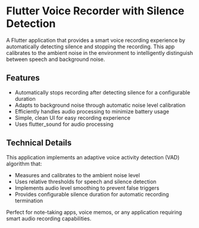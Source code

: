 # Flutter Voice Recorder with Silence Detection

A Flutter application that provides a smart voice recording experience by automatically detecting silence and stopping the recording. This app calibrates to the ambient noise in the environment to intelligently distinguish between speech and background noise.

## Features

- Automatically stops recording after detecting silence for a configurable duration
- Adapts to background noise through automatic noise level calibration
- Efficiently handles audio processing to minimize battery usage
- Simple, clean UI for easy recording experience
- Uses flutter_sound for audio processing

## Technical Details

This application implements an adaptive voice activity detection (VAD) algorithm that:
- Measures and calibrates to the ambient noise level
- Uses relative thresholds for speech and silence detection
- Implements audio level smoothing to prevent false triggers
- Provides configurable silence duration for automatic recording termination

Perfect for note-taking apps, voice memos, or any application requiring smart audio recording capabilities.

